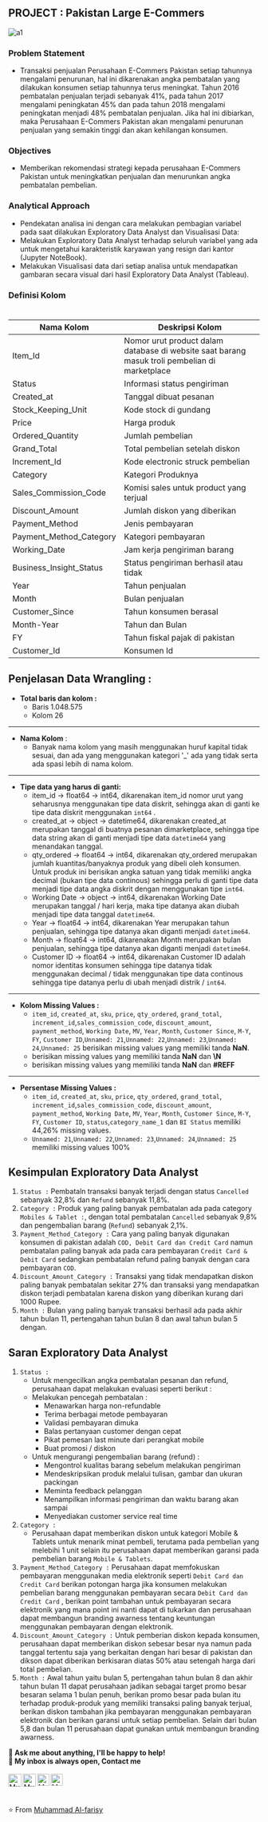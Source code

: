 ## PROJECT : Pakistan Large E-Commers

![a1](https://github.com/mhdalfarisy/EDA---Pakistan-s-Larges-Ecommers/blob/main/Images/62253a402fccf.jpg)

### **Problem Statement**
  - Transaksi penjualan Perusahaan E-Commers Pakistan setiap tahunnya mengalami penurunan, hal ini dikarenakan angka pembatalan yang dilakukan konsumen setiap tahunnya terus meningkat. Tahun 2016 pembatalan penjualan terjadi sebanyak 41%, pada tahun 2017 mengalami peningkatan 45% dan pada tahun 2018 mengalami peningkatan menjadi 48% pembatalan penjualan. Jika hal ini dibiarkan, maka Perusahaan E-Commers Pakistan akan mengalami penurunan penjualan yang semakin tinggi dan akan kehilangan konsumen. 

### **Objectives**
  - Memberikan rekomendasi strategi kepada perusahaan E-Commers Pakistan untuk meningkatkan penjualan dan menurunkan angka pembatalan pembelian.

### **Analytical Approach**
  - Pendekatan analisa ini dengan cara melakukan pembagian variabel pada saat dilakukan Exploratory Data Analyst dan Visualisasi Data:
  - Melakukan Exploratory Data Analyst terhadap seluruh variabel yang ada untuk mengetahui karakteristik karyawan yang resign dari kantor (Jupyter NoteBook).
  - Melakukan Visualisasi data dari setiap analisa untuk mendapatkan gambaran secara visual dari hasil Exploratory Data Analyst (Tableau).

### **Definisi Kolom**
#
| **Nama Kolom** | **Deskripsi Kolom** |
| --- | --- |
|Item_Id|Nomor urut product dalam database di website saat barang masuk troli pembelian di marketplace|
|Status|Informasi status pengiriman|
|Created_at|Tanggal dibuat pesanan|
|Stock_Keeping_Unit|Kode stock di gundang|
|Price|Harga produk|
|Ordered_Quantity|Jumlah pembelian|
|Grand_Total|Total pembelian setelah diskon|
|Increment_Id|Kode electronic struck pembelian|
|Category|Kategori Produknya|
|Sales_Commission_Code|Komisi sales untuk product yang terjual|
|Discount_Amount|Jumlah diskon yang diberikan|
|Payment_Method|Jenis pembayaran|
|Payment_Method_Category|Kategori pembayaran|
|Working_Date|Jam kerja pengiriman barang|
|Business_Insight_Status|Status pengiriman berhasil atau tidak|
|Year|Tahun penjualan|
|Month|Bulan penjualan|
|Customer_Since|Tahun konsumen berasal|
|Month-Year|Tahun dan Bulan|
|FY|Tahun fiskal pajak di pakistan|
|Customer_Id|Konsumen Id|

## Penjelasan Data Wrangling :
- **Total baris dan kolom :**
  - Baris 1.048.575
  - Kolom 26
---
- **Nama Kolom** :
  - Banyak nama kolom yang masih menggunakan huruf kapital tidak sesuai, dan ada yang menggunakan kategori '_' ada yang tidak serta ada spasi lebih di nama kolom.
---
- **Tipe data yang harus di ganti:**
  - item_id -> float64 -> int64, dikarenakan item_id nomor urut yang seharusnya menggunakan tipe data diskrit, sehingga akan di ganti ke tipe data diskrit menggunakan `int64` .
  - created_at -> object -> datetime64, dikarenakan created_at merupakan tanggal di buatnya pesanan dimarketplace, sehingga tipe data string akan di ganti menjadi tipe data `datetime64` yang menandakan tanggal.
  - qty_ordered -> float64 -> int64, dikarenakan qty_ordered merupakan jumlah kuantitas/banyaknya produk yang dibeli oleh konsumen. Untuk produk ini berisikan angka satuan yang tidak memiliki angka decimal (bukan tipe data continous) sehingga perlu di ganti tipe data menjadi tipe data angka diskrit dengan menggunakan tipe `int64`.
  - Working Date -> object -> int64, dikarenakan Working Date merupakan tanggal / hari kerja, maka tipe datanya akan diubah menjadi tipe data tanggal `datetime64`.
  -  Year -> float64 -> int64, dikarenakan Year merupakan tahun penjualan, sehingga tipe datanya akan diganti menjadi `datetime64`.
  -  Month -> float64 -> int64, dikarenakan Month merupakan bulan penjualan, sehingga tipe datanya akan diganti menjadi `datetime64`.
  -  Customer ID -> float64 -> int64, dikarenakan Customer ID adalah nomor identitas konsumen sehingga tipe datanya tidak menggunakan decimal / tidak menggunakan tipe data continous sehingga tipe datanya perlu di ubah menjadi distrik / `int64`.
---
- **Kolom Missing Values :**
  - `item_id`, `created_at`, `sku`, `price`, `qty_ordered`, `grand_total`, `increment_id`,`sales_commission_code`, `discount_amount`, `payment_method`, `Working Date`, `MV`, `Year`, `Month`, `Customer Since`, `M-Y`, `FY`, `Customer ID`,`Unnamed: 21`,`Unnamed: 22`,`Unnamed: 23`,`Unnamed: 24`,`Unnamed: 25` berisikan missing values yang memiliki tanda **NaN**.
  -  berisikan missing values yang memiliki tanda **NaN** dan **\N**
  -  berisikan missing values yang memiliki tanda **NaN** dan **#REFF**
---
- **Persentase Missing Values :**
  - `item_id`, `created_at`, `sku`, `price`, `qty_ordered`, `grand_total`, `increment_id`,`sales_commission_code`, `discount_amount`, `payment_method`, `Working Date`, `MV`, `Year`, `Month`, `Customer Since`, `M-Y`, `FY`, `Customer ID`, `status`,`category_name_1` dan `BI Status` memiliki 44,26% missing values.
  - `Unnamed: 21`,`Unnamed: 22`,`Unnamed: 23`,`Unnamed: 24`,`Unnamed: 25` memiliki missing values 100%

## **Kesimpulan Exploratory Data Analyst**
1. `Status :` Pembataln transaksi banyak terjadi dengan status `Cancelled` sebanyak 32,8% dan `Refund` sebanyak 11,8%.
2. `Category :` Produk yang paling banyak pembatalan ada pada category `Mobiles & Tablet :`, dengan total pembatalan `Cancelled` sebanyak 9,8% dan pengembalian barang (`Refund`) sebanyak 2,1%.
3. `Payment_Method_Category :` Cara yang paling banyak digunakan konsumen di pakistan adalah `COD, Debit Card dan Credit Card` namun pembatalan paling banyak ada pada cara pembayaran `Credit Card & Debit Card` sedangkan pembatalan refund paling banyak dengan cara pembayaran `COD`.
4. `Discount_Amount_Category :` Transaksi yang tidak mendapatkan diskon paling banyak pembatalan sekitar 27% dan transaksi yang mendapatkan diskon terjadi pembatalan karena diskon yang diberikan kurang dari 1000 Rupee.
5. `Month :` Bulan yang paling banyak transaksi berhasil ada pada akhir tahun bulan 11, pertengahan tahun bulan 8 dan awal tahun bulan 5 dengan.

## **Saran Exploratory Data Analyst**
1. `Status :` 
   - Untuk mengecilkan angka pembatalan pesanan dan refund, perusahaan dapat melakukan evaluasi seperti berikut :
   - Melakukan pencegah pembatalan :
     -  Menawarkan harga non-refundable
     -  Terima berbagai metode pembayaran
     -  Validasi pembayaran dimuka
     -  Balas pertanyaan customer dengan cepat
     -  Pikat pemesan last minute dari perangkat mobile
     -  Buat promosi / diskon
   - Untuk mengurangi pengembalian barang (refund) :
     - Mengontrol kualitas barang sebelum melakukan pengiriman
     - Mendeskripsikan produk melalui tulisan, gambar dan ukuran packingan
     - Meminta feedback pelanggan
     - Menampilkan informasi pengiriman dan waktu barang akan sampai
     - Menyediakan customer service real time
2. `Category :` 
   - Perusahaan dapat memberikan diskon untuk kategori Mobile & Tablets untuk menarik minat pembeli, terutama pada pembelian yang melebihi 1 unit selain itu perusahaan dapat memberikan garansi pada pembelian barang `Mobile & Tablets`.
3. `Payment_Method_Category :` Perusahaan dapat memfokuskan pembayaran menggunakan media elektronik seperti `Debit Card dan Credit Card` berikan potongan harga jika konsumen melakukan pembelian barang menggunakan pembayaran secara `Debit Card dan Credit Card` , berikan point tambahan untuk pembayaran secara elektronik yang mana point ini nanti dapat di tukarkan dan perusahaan dapat membangun branding awarness tentang keuntungan menggunakan pembayaran dengan elektronik.
4. `Discount_Amount_Category :` Untuk pemberian diskon kepada konsumen, perusahaan dapat memberikan diskon sebesar besar nya namun pada tanggal tertentu saja yang berkaitan dengan hari besar di pakistan dan dikson dapat diberikan berkisaran diatas 50% atau setengah harga dari total pembelian.
5. `Month :` Awal tahun yaitu bulan 5, pertengahan tahun bulan 8 dan akhir tahun bulan 11 dapat perusahaan jadikan sebagai target promo besar besaran selama 1 bulan penuh, berikan promo besar pada bulan itu terhadap produk-produk yang memiliki transaksi paling banyak terjual, berikan diskon tambahan jika pembayaran menggunakan pembayaran elektronik dan berikan garansi untuk setiap pembelian. Selain dari bulan 5,8 dan bulan 11 perusahaan dapat gunakan untuk membangun branding awarness.

**💬 Ask me about anything, I'll be happy to help!** <br>
**💬 My inbox is always open, Contact me**
<br>
<br> 
  </a>
  <a href="mailto:m.alfarisy797@gmail.com">
    <img align="left" alt="Muhammad Al-farisy | Gmail" width="26px" src="https://cdn.worldvectorlogo.com/logos/official-gmail-icon-2020-.svg" />
  </a>
  <a href="https://www.linkedin.com/in/m-alfarisy97/">
    <img align="left" alt="Muhamamd Al-farisy | Instagram" width="26px" src="https://cdn.worldvectorlogo.com/logos/linkedin-icon-2.svg" />
  </a>
  <a href="https://www.instagram.com/inifaris_____/">
    <img align="left" alt="Muhammad Al-farisy | Instagram" width="24px" src="https://cdn.worldvectorlogo.com/logos/instagram-5.svg" />
  </a>
  <a href="https://public.tableau.com/app/profile/muhammad.al.farisy6147">
    <img align="left" alt="Muhammad Al-farisy | Tableau" width="24px" src="https://cdn.worldvectorlogo.com/logos/tableau-logo.svg" />
  </a>
  
<br>
<br>

⭐️ From [Muhammad Al-farisy](https://github.com/mhdalfarisy)
